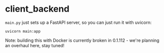 # client_backend

`main.py` just sets up a FastAPI server, so you can just run it with uvicorn:

```
uvicorn main:app
```

Note: building this with Docker is currently broken in 0.1.112 - we're planning an overhaul here, stay tuned!
